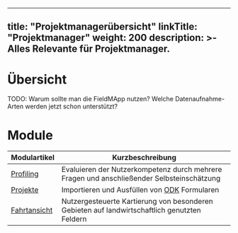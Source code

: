 
---
title: "Projektmanagerübersicht"
linkTitle: "Projektmanager"
weight: 200
description: >-
     Alles Relevante für Projektmanager.
---

# Übersicht

TODO: Warum sollte man die FieldMApp nutzen? Welche Datenaufnahme-Arten werden jetzt schon unterstützt?

# Module

| Modulartikel | Kurzbeschreibung |
| ------ | ----- |
| [Profiling](profiling) | Evaluieren der Nutzerkompetenz durch mehrere Fragen und anschließender Selbsteinschätzung |
| [Projekte](projects) | Importieren und Ausfüllen von [ODK](https://getodk.org/) Formularen |
| [Fahrtansicht](drivingview) | Nutzergesteuerte Kartierung von besonderen Gebieten auf landwirtschaftlich genutzten Feldern |